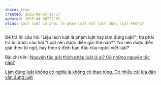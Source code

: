 ```yaml
---
share: true
created: 2023-09-05T16:17
updated: 2025-04-08T22:52
alias: Lách luật có phải là phạm luật một cách đúng luật không?
---
```

Để trả lời câu hỏi "Liệu lách luật là phạm luật hay làm đúng luật?", thì phải trả lời được câu hỏi "Luật nên được diễn giải thế nào?". Nó nên được diễn giải theo từ ngữ, hay theo ý định ban đầu của người viết luật?

Bài chi tiết:: [Nguyên tắc giải thích pháp luật là gì? Có những nguyên tắc nào?](https://luatminhkhue.vn/nguyen-tac-giai-thich-phap-luat.aspx)

[Làm đúng luật không có nghĩa là không có thao túng. Có nhiều cái lừa đảo vẫn đúng luật](./L%C3%A0m%20%C4%91%C3%BAng%20lu%E1%BA%ADt%20kh%C3%B4ng%20c%C3%B3%20ngh%C4%A9a%20l%C3%A0%20kh%C3%B4ng%20c%C3%B3%20thao%20t%C3%BAng.%20C%C3%B3%20nhi%E1%BB%81u%20c%C3%A1i%20l%E1%BB%ABa%20%C4%91%E1%BA%A3o%20v%E1%BA%ABn%20%C4%91%C3%BAng%20lu%E1%BA%ADt.md)